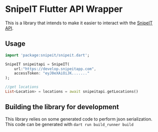 # SnipeIT Flutter API Wrapper


This is a library that intends to make it easier to interact with the [SnipeIT API](https://snipe-it.readme.io/reference/api-overview).




## Usage

```dart
import 'package:snipeit/snipeit.dart';

SnipeIT snipeitapi = SnipeIT(
	url:"https://develop.snipeitapp.com",
	accessToken: "eyJ0eXAiOiJK......."
);

//get locations
List<Location> = locations = await snipeitapi.getLocations()

```

## Building the library for development
This library relies on some generated code to perform json serialization. This code can be generated with `dart run build_runner build`

